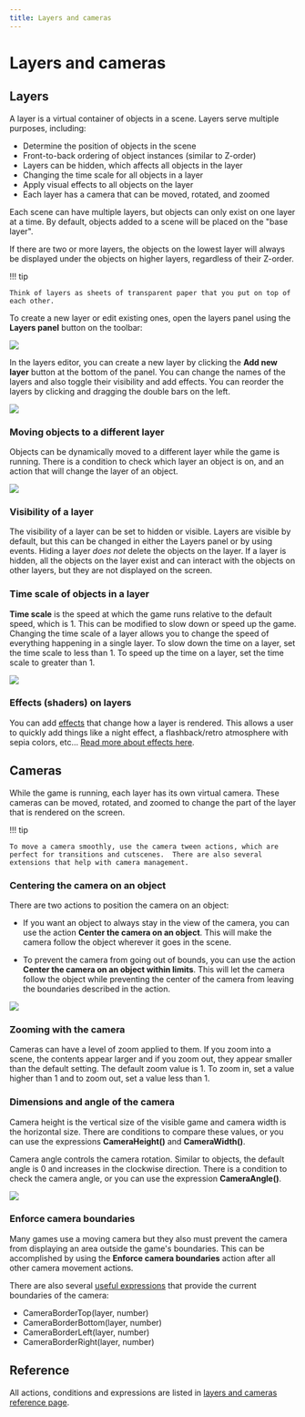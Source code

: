 ```yaml
---
title: Layers and cameras
---
```

# Layers and cameras

## Layers

A layer is a virtual container of objects in a scene. Layers serve multiple purposes, including:

* Determine the position of objects in the scene
* Front-to-back ordering of object instances (similar to Z-order)
* Layers can be hidden, which affects all objects in the layer
* Changing the time scale for all objects in a layer
* Apply visual effects to all objects on the layer
* Each layer has a camera that can be moved, rotated, and zoomed

Each scene can have multiple layers, but objects can only exist on one layer at a time. By default, objects added to a scene will be placed on the "base layer".

If there are two or more layers, the objects on the lowest layer will always be displayed under the objects on higher layers, regardless of their Z-order.

!!! tip

    Think of layers as sheets of transparent paper that you put on top of each other.

To create a new layer or edit existing ones, open the layers panel using the **Layers panel** button on the toolbar:

![](/gdevelop5/interface/scene-editor/layers-and-cameras/pasted/20230310-193905.png)

In the layers editor, you can create a new layer by clicking the **Add new layer** button at the bottom of the panel. You can change the names of the layers and also toggle their visibility and add effects. You can reorder the layers by clicking and dragging the double bars on the left.

![](/gdevelop5/interface/scene-editor/layers-and-cameras/pasted/20230310-194242.png)

### Moving objects to a different layer

Objects can be dynamically moved to a different layer while the game is running.  There is a condition to check which layer an object is on, and an action that will change the layer of an object.

![](/gdevelop5/interface/scene-editor/layers-and-cameras/pasted/20230310-201931.png)

### Visibility of a layer

The visibility of a layer can be set to hidden or visible.  Layers are visible by default, but this can be changed in either the Layers panel or by using events. Hiding a layer _does not_ delete the objects on the layer. If a layer is hidden, all the objects on the layer exist and can interact with the objects on other layers, but they are not displayed on the screen.

### Time scale of objects in a layer

**Time scale** is the speed at which the game runs relative to the default speed, which is 1. This can be modified to slow down or speed up the game. Changing the time scale of a layer allows you to change the speed of everything happening in a single layer. To slow down the time on a layer, set the time scale to less than 1. To speed up the time on a layer, set the time scale to greater than 1.

![](/gdevelop5/interface/scene-editor/layers-and-cameras/pasted/20230310-201551.png)

### Effects (shaders) on layers

You can add [effects](/gdevelop5/interface/scene-editor/layer-effects) that change how a layer is rendered. This allows a user to quickly add things like a night effect, a flashback/retro atmosphere with sepia colors, etc... [Read more about effects here](/gdevelop5/interface/scene-editor/layer-effects).

## Cameras

While the game is running, each layer has its own virtual camera.  These cameras can be moved, rotated, and zoomed to change the part of the layer that is rendered on the screen.

!!! tip

    To move a camera smoothly, use the camera tween actions, which are perfect for transitions and cutscenes.  There are also several extensions that help with camera management.

### Centering the camera on an object

There are two actions to position the camera on an object:

* If you want an object to always stay in the view of the camera, you can use the action **Center the camera on an object**. This will make the camera follow the object wherever it goes in the scene.

* To prevent the camera from going out of bounds, you can use the action **Center the camera on an object within limits**. This will let the camera follow the object while preventing the center of the camera from leaving the boundaries described in the action.

![](/gdevelop5/interface/scene-editor/layers-and-cameras/pasted/20230310-202341.png)

### Zooming with the camera

Cameras can have a level of zoom applied to them. If you zoom into a scene, the contents appear larger and if you zoom out, they appear smaller than the default setting. The default zoom value is 1. To zoom in, set a value higher than 1 and to zoom out, set a value less than 1.

### Dimensions and angle of the camera

Camera height is the vertical size of the visible game and camera width is the horizontal size. There are conditions to compare these values, or you can use the expressions **CameraHeight()** and **CameraWidth()**.

Camera angle controls the camera rotation.  Similar to objects, the default angle is 0 and increases in the clockwise direction.  There is a condition to check the camera angle, or you can use the expression **CameraAngle()**.

![](/wiki/pres_coord2.png)

### Enforce camera boundaries

Many games use a moving camera but they also must prevent the camera from displaying an area outside the game's boundaries.  This can be accomplished by using the **Enforce camera boundaries** action after all other camera movement actions.

There are also several [useful expressions](https://wiki.gdevelop.io/gdevelop5/all-features/camera/reference#expressions) that provide the current boundaries of the camera:

- CameraBorderTop(layer, number)
- CameraBorderBottom(layer, number)
- CameraBorderLeft(layer, number)
- CameraBorderRight(layer, number)

## Reference

All actions, conditions and expressions are listed in [layers and cameras reference page](/gdevelop5/all-features/layers-and-cameras/reference/).